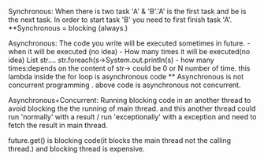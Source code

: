 Synchronous:
When there is two task 'A' & 'B'.'A' is the first task and be is the next task.
In order to start task 'B' you need to first finish task 'A'.
**Synchronous = blocking (always.)

Asynchronous:
The code you write will be executed sometimes in future.
    - when it will be executed (no idea)
    - How many times it will be executed(no idea)
    List<String> str....
    str.foreach(s->System.out.println(s)
    - how many times:depends on the content of str-> could be 0 or N number of time.
    this lambda inside the for loop is asynchronous code 
    ** Asynchronous is not concurrent programming . above code is asynchronous not concurrent.

Asynchronous+Concurrent:
Running blocking code in an another thread to avoid blocking the the running of main thread.
and this another thread could run 'normally' with a result / run 'exceptionally' with a exception
and need to fetch the result in main thread.

future.get() is blocking code(it blocks the main thread not the calling thread.)
and blocking thread is expensive.